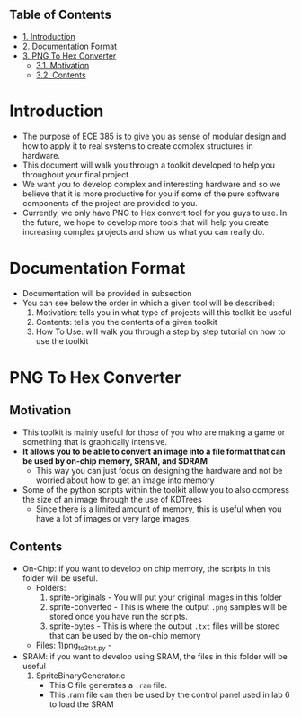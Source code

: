 <div id="table-of-contents">
<h2>Table of Contents</h2>
<div id="text-table-of-contents">
<ul>
<li><a href="#orgc93e559">1. Introduction</a></li>
<li><a href="#org4886a70">2. Documentation Format</a></li>
<li><a href="#orgef7b48e">3. PNG To Hex Converter</a>
<ul>
<li><a href="#orga83cec5">3.1. Motivation</a></li>
<li><a href="#org9defdad">3.2. Contents</a></li>
</ul>
</li>
</ul>
</div>
</div>


<a id="orgc93e559"></a>

# Introduction

-   The purpose of ECE 385 is to give you as sense of modular design and how to apply it to real systems to create complex structures in hardware.
-   This document will walk you through a toolkit developed to help you throughout your final project.
-   We want you to develop complex and interesting hardware and so we believe that it is more productive for you if some of the pure software components of the project are provided to you.
-   Currently, we only have PNG to Hex convert tool for you guys to use. In the future, we hope to develop more tools that will help you create increasing complex projects and show us what you can really do.


<a id="org4886a70"></a>

# Documentation Format

-   Documentation will be provided in subsection
-   You can see below the order in which a given tool will be described:
    1.  Motivation: tells you in what type of projects will this toolkit be useful
    2.  Contents: tells you the contents of a given toolkit
    3.  How To Use: will walk you through a step by step tutorial on how to use the toolkit


<a id="orgef7b48e"></a>

# PNG To Hex Converter


<a id="orga83cec5"></a>

## Motivation

-   This toolkit is mainly useful for those of you who are making a game or something that is graphically intensive.
-   **It allows you to be able to convert an image into a file format that can be used by on-chip memory, SRAM, and SDRAM**
    -   This way you can just focus on designing the hardware and not be worried about how to get an image into memory
-   Some of the python scripts within the toolkit allow you to also compress the size of an image through the use of KDTrees
    -   Since there is a limited amount of memory, this is useful when you have a lot of images or very large images.


<a id="org9defdad"></a>

## Contents

-   On-Chip: if you want to develop on chip memory, the scripts in this folder will be useful.
    -   Folders:
        1.  sprite-originals - You will put your original images in this folder
        2.  sprite-converted - This is where the output `.png` samples will be stored once you have run the scripts.
        3.  sprite-bytes - This is where the output `.txt` files will be stored that can be used by the on-chip memory
    -   Files:
        1)png<sub>to</sub><sub>3</sub><sub>txt.py</sub> -
-   SRAM: if you want to develop using SRAM, the files in this folder will be useful
    1.  SpriteBinaryGenerator.c
        -   This C file generates a `.ram` file.
        -   This .ram file can then be used by the control panel used in lab 6 to load the SRAM

